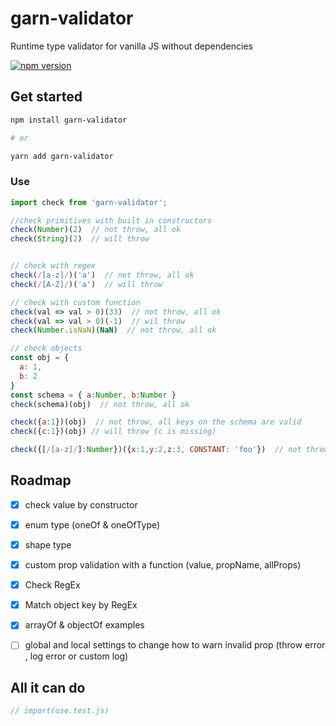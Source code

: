 # garn-validator

Runtime type validator for vanilla JS without dependencies

[![npm version](https://badge.fury.io/js/garn-validator.svg)](https://www.npmjs.com/package/garn-validator)

## Get started

```bash
npm install garn-validator

# or

yarn add garn-validator

```

### Use


```js
import check from 'garn-validator';

//check primitives with built in constructors
check(Number)(2)  // not throw, all ok
check(String)(2)  // will throw


// check with regex
check(/[a-z]/)('a')  // not throw, all ok
check(/[A-Z]/)('a')  // will throw

// check with custom function
check(val => val > 0)(33)  // not throw, all ok
check(val => val > 0)(-1)  // wil throw
check(Number.isNaN)(NaN)  // not throw, all ok

// check objects
const obj = {
  a: 1,
  b: 2
}
const schema = { a:Number, b:Number }
check(schema)(obj)  // not throw, all ok

check({a:1})(obj)  // not throw, all keys on the schema are valid
check({c:1})(obj) // will throw (c is missing)

check({[/[a-z]/]:Number})({x:1,y:2,z:3, CONSTANT: 'foo'})  // not throw, all lowercase keys are numbers


```

## Roadmap
- [x] check value by constructor
- [x] enum type (oneOf & oneOfType)
- [x] shape type
- [x] custom prop validation with a function (value, propName, allProps)
- [x] Check RegEx
- [x] Match object key by RegEx
- [x] arrayOf & objectOf examples
- [ ] global and local settings to change how to warn invalid prop (throw error , log error or custom log)



## All it can do

```jsx
// import(use.test.js)
```